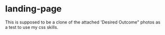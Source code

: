 # landing-page

This is supposed to be a clone of the attached 'Desired Outcome" photos as a test to use my css skills. 